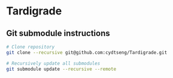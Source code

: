 # Tardigrade

## Git submodule instructions

```bash
# Clone repository
git clone --recursive git@github.com:cydtseng/Tardigrade.git

# Recursively update all submodules
git submodule update --recursive --remote
```